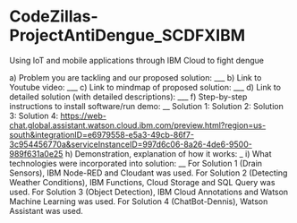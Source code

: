 # CodeZillas-ProjectAntiDengue_SCDFXIBM
Using IoT and mobile applications through IBM Cloud to fight dengue

a) Problem you are tackling and our proposed solution: ___
b) Link to Youtube video: ___
c) Link to mindmap of proposed solution: ___
d) Link to detailed solution (with detailed descriptions): ___
f) Step-by-step instructions to install software/run demo: __
    Solution 1:
    Solution 2:
    Solution 3:
    Solution 4: https://web-chat.global.assistant.watson.cloud.ibm.com/preview.html?region=us-south&integrationID=e6979558-e5a3-49cb-86f7-3c954456770a&serviceInstanceID=997d6c06-8a26-4de6-9500-989f631a0e25
h) Demonstration, explanation of how it works: _
i) What technologies were incorporated into solution: __
    For Solution 1 (Drain Sensors), IBM Node-RED and Cloudant was used.
    For Solution 2 (Detecting Weather Conditions), IBM Functions, Cloud Storage and SQL Query was used.
    For Solution 3 (Object Detection), IBM Cloud Annotations and Watson Machine Learning was used.
    For Solution 4 (ChatBot-Dennis), Watson Assistant was used.
